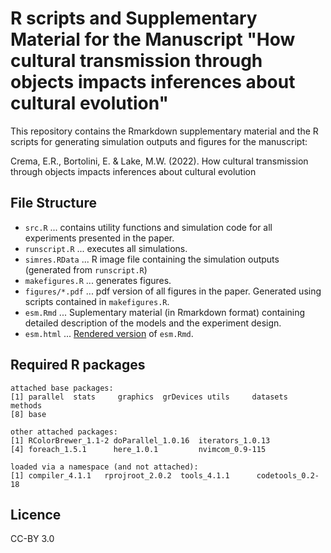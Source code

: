 # R scripts and Supplementary Material for the Manuscript "How cultural transmission through objects impacts inferences about cultural evolution"

This repository contains the Rmarkdown supplementary material and the R scripts for generating simulation outputs and figures for the manuscript:

Crema, E.R., Bortolini, E. & Lake, M.W. (2022). How cultural transmission through objects impacts inferences about cultural evolution

## File Structure

* `src.R` ... contains utility functions and simulation code for all experiments presented in the paper.
* `runscript.R` ... executes all simulations.
* `simres.RData` ... R image file containing the simulation outputs (generated from `runscript.R`)
* `makefigures.R` ... generates figures.
* `figures/*.pdf` ... pdf version of all figures in the paper. Generated using scripts contained in `makefigures.R`.
* `esm.Rmd` ... Suplementary material (in Rmarkdown format) containing detailed description of the models and the experiment design.
* `esm.html` ... [Rendered version](https://htmlpreview.github.io/?https://github.com/ercrema/objectmediated_transmission/blob/main/esm.html) of `esm.Rmd`.

## Required R packages

```
attached base packages:                                                         
[1] parallel  stats     graphics  grDevices utils     datasets  methods         
[8] base                                                                        
                                                                                
other attached packages:                                                        
[1] RColorBrewer_1.1-2 doParallel_1.0.16  iterators_1.0.13                      
[4] foreach_1.5.1      here_1.0.1         nvimcom_0.9-115                       
                                                                                
loaded via a namespace (and not attached):                                      
[1] compiler_4.1.1   rprojroot_2.0.2  tools_4.1.1      codetools_0.2-18 
```

## Licence
CC-BY 3.0

